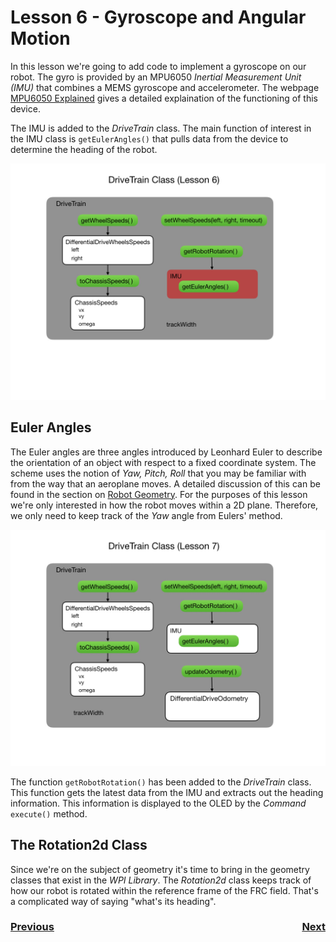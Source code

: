 # <a name="code"></a>Lesson 6 - Gyroscope and Angular Motion
In this lesson we're going to add code to implement a gyroscope on our robot. The gyro is provided by an MPU6050 <i>Inertial Measurement Unit (IMU)</i> that combines a MEMS gyroscope and accelerometer.  The webpage [MPU6050 Explained](https://mjwhite8119.github.io/Robots/mpu6050) gives a detailed explaination of the functioning of this device.

The IMU is added to the <i>DriveTrain</i> class.  The main function of interest in the IMU class is `getEulerAngles()` that pulls data from the device to determine the heading of the robot. 

![IMU Class](../images/FRCRobot/FRCRobot.029.jpeg)

## Euler Angles
The Euler angles are three angles introduced by Leonhard Euler to describe the orientation of an object with respect to a fixed coordinate system.  The scheme uses the notion of <i>Yaw, Pitch, Roll</i> that you may be familiar with from the way that an aeroplane moves.  A detailed discussion of this can be found in the section on <a href="../Concepts/Geometry/intro">Robot Geometry</a>. For the purposes of this lesson we're only interested in how the robot moves within a 2D plane.  Therefore, we only need to keep track of the <i>Yaw</i> angle from Eulers' method.

![Yaw, Pitch, Roll](../images/FRCRobot/FRCRobot.030.jpeg)

The function `getRobotRotation()` has been added to the <i>DriveTrain</i> class.  This function gets the latest data from the IMU and extracts out the heading information.  This information is displayed to the OLED by the <i>Command</i> `execute()` method.

## The Rotation2d Class
Since we're on the subject of geometry it's time to bring in the geometry classes that exist in the <i>WPI Library</i>. The <i>Rotation2d</i> class keeps track of how our robot is rotated within the reference frame of the FRC field.  That's a complicated way of saying "what's its heading".

<h3><span style="float:left">
<a href="code5">Previous</a></span>
<span style="float:right">
<a href="code7">Next</a></span></h3>